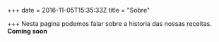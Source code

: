 +++
date = 2016-11-05T15:35:33Z
title = "Sobre"

+++
Nesta pagina podemos falar sobre a historia das nossas receitas.   
**Coming soon**

<!-- !\[This is me\]\[1\] -->

<!-- \[1\]: /img/about.jpg -->